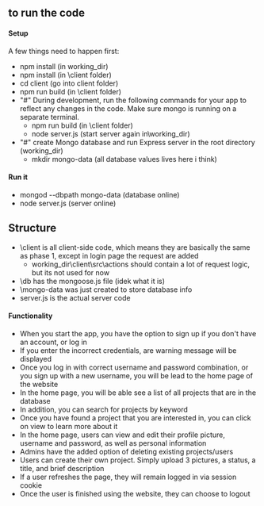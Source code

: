## to run the code
#### Setup
A few things need to happen first:
- npm install (in working_dir)
- npm install (in \client folder)
- cd client (go into client folder)
- npm run build (in \client folder)
- "#" During development, run the following commands for your app to reflect any changes in the code. Make sure mongo is running on a separate terminal.
  - npm run build (in \client folder)
  - node server.js (start server again in\working_dir)
- "#" create Mongo database and run Express server in the root directory (working_dir)
  - mkdir mongo-data (all database values lives here i think)
  
#### Run it
- mongod --dbpath mongo-data (database online)
- node server.js (server online)


## Structure
- \client is all client-side code, which means they are basically the same as phase 1, except in login page the request are added
  - working_dir\client\src\actions should contain a lot of request logic, but its not used for now
- \db has the mongoose.js file (idek what it is)
- \mongo-data was just created to store database info
- server.js is the actual server code

#### Functionality
 - When you start the app, you have the option to sign up if you don't have an account, or log in
 - If you enter the incorrect credentials, are warning message will be displayed
 - Once you log in with correct username and password combination, or you sign up with a new username, you will be lead to the home page of the website
 - In the home page, you will be able see a list of all projects that are in the database
 - In addition, you can search for projects by keyword
 - Once you have found a project that you are interested in, you can click on view to learn more about it
 - In the home page, users can view and edit their profile picture, username and password, as well as personal information
 - Admins have the added option of deleting existing projects/users
 - Users can create their own project. Simply upload 3 pictures, a status, a title, and brief description
 - If a user refreshes the page, they will remain logged in via session cookie
 - Once the user is finished using the website, they can choose to logout
 
